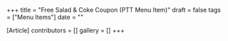 +++
title = "Free Salad & Coke Coupon (PTT Menu Item)"
draft = false
tags = ["Menu Items"]
date = ""

[Article]
contributors = []
gallery = []
+++